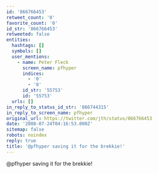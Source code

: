 ```yaml
---
id: '866766453'
retweet_count: '0'
favorite_count: '0'
id_str: '866766453'
retweeted: false
entities:
  hashtags: []
  symbols: []
  user_mentions:
    - name: Peter Fleck
      screen_name: pfhyper
      indices:
        - '0'
        - '8'
      id_str: '55753'
      id: '55753'
  urls: []
in_reply_to_status_id_str: '866744315'
in_reply_to_screen_name: pfhyper
original_url: https://twitter.com/jth/status/866766453
date: '2008-07-24T04:16:53.000Z'
sitemap: false
robots: noindex
reply: true
title: '@pfhyper saving it for the brekkie!'
---
```


@pfhyper saving it for the brekkie!